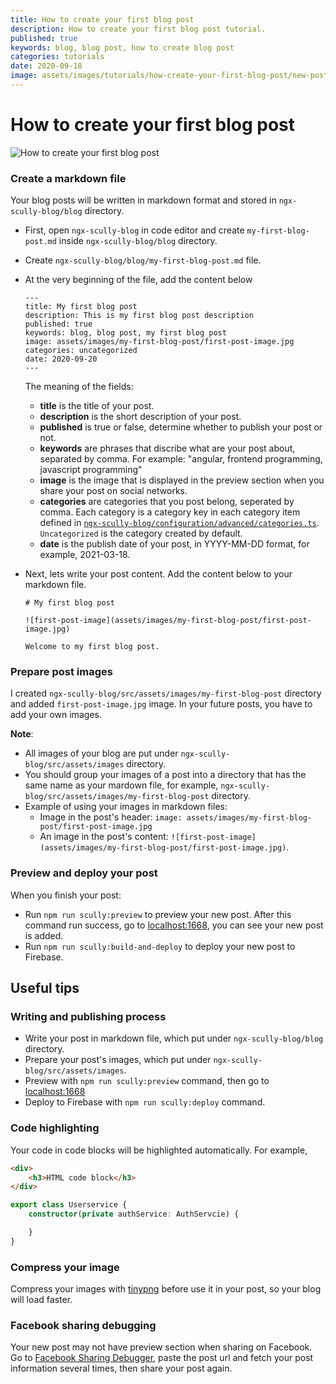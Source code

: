 ```yaml
---
title: How to create your first blog post
description: How to create your first blog post tutorial.
published: true
keywords: blog, blog post, how to create blog post
categories: tutorials
date: 2020-09-18
image: assets/images/tutorials/how-create-your-first-blog-post/new-post.jpg
---
```


# How to create your first blog post

![How to create your first blog post](assets/images/tutorials/how-create-your-first-blog-post/new-post.jpg)

### Create a markdown file
Your blog posts will be written in markdown format and stored in `ngx-scully-blog/blog` directory. 

- First, open `ngx-scully-blog` in code editor and create `my-first-blog-post.md` inside `ngx-scully-blog/blog` directory.
- Create `ngx-scully-blog/blog/my-first-blog-post.md` file.
- At the very beginning of the file, add the content below 
    ```
    ---
    title: My first blog post
    description: This is my first blog post description
    published: true
    keywords: blog, blog post, my first blog post
    image: assets/images/my-first-blog-post/first-post-image.jpg
    categories: uncategorized
    date: 2020-09-20
    ---
    ```

    The meaning of the fields:
    - **title** is the title of your post.
    - **description** is the short description of your post.
    - **published** is true or false, determine whether to publish your post or not.
    - **keywords** are phrases that discribe what are your post about, separated by comma. For example: "angular, frontend programming, javascript programming"
    - **image** is the image that is displayed in the preview section when you share your post on social networks. 
    - **categories** are categories that you post belong, seperated by comma. Each category is a category key in each category item defined in [`ngx-scully-blog/configuration/advanced/categories.ts`](../../configuration/advanced/categories.ts). `Uncategorized` is the category created by default.
    - **date** is the publish date of your post, in YYYY-MM-DD format, for example, 2021-03-18.
- Next, lets write your post content. Add the content below to your markdown file.
    ```
    # My first blog post

    ![first-post-image](assets/images/my-first-blog-post/first-post-image.jpg)

    Welcome to my first blog post.
    ```

### Prepare post images
I created `ngx-scully-blog/src/assets/images/my-first-blog-post` directory and added `first-post-image.jpg` image. In your future posts, you have to add your own images.

**Note**: 
- All images of your blog are put under `ngx-scully-blog/src/assets/images` directory. 
- You should group your images of a post into a directory that has the same name as your mardown file, for example, `ngx-scully-blog/src/assets/images/my-first-blog-post` directory. 
- Example of using your images in markdown files:
    - Image in the post's header: `image: assets/images/my-first-blog-post/first-post-image.jpg`
    - An image in the post's content: `![first-post-image](assets/images/my-first-blog-post/first-post-image.jpg)`.

### Preview and deploy your post
When you finish your post: 
- Run `npm run scully:preview` to preview your new post. After this command run success, go to [localhost:1668](http://localhost:1668), you can see your new post is added.
- Run `npm run scully:build-and-deploy` to deploy your new post to Firebase.

## Useful tips

### Writing and publishing process
- Write your post in markdown file, which put under `ngx-scully-blog/blog` directory.
- Prepare your post's images, which put under `ngx-scully-blog/src/assets/images`.
- Preview with `npm run scully:preview` command, then go to [localhost:1668](http://localhost:1668)
- Deploy to Firebase with `npm run scully:deploy` command.

### Code highlighting
Your code in code blocks will be highlighted automatically. For example,

```html
<div>
    <h3>HTML code block</h3>
</div>
```

```typescript
export class Userservice {
    constructor(private authService: AuthServcie) {

    }
}
```

### Compress your image
Compress your images with [tinypng](https://tinypng.com) before use it in your post, so your blog will load faster.

### Facebook sharing debugging
Your new post may not have preview section when sharing on Facebook. Go to [Facebook Sharing Debugger](https://developers.facebook.com/tools/debug), paste the post url and fetch your post information several times, then share your post again.




